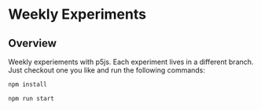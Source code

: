 # Weekly Experiments

## Overview

Weekly experiements with p5js. Each experiment lives in a different branch. Just checkout one you like and run the following commands:

```sh
npm install

npm run start
```
